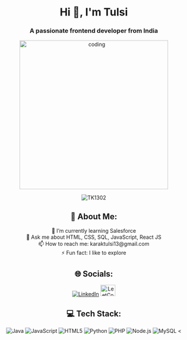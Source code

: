 <h1 align="center">Hi 👋, I'm Tulsi</h1>
<h3 align="center">A passionate frontend developer from India</h3>

<div align="center">
<img align="center" alt="coding" width="400" src="https://camo.githubusercontent.com/374987f773148e46b1851b9e3bc4bf71b182562dd002620ef3e4263cb3997130/68747470733a2f2f6d69726f2e6d656469756d2e636f6d2f6d61782f3837352f312a7164415731546a434e353768316c6275757a766368672e676966">
</div>

<p align="center">
<img src="http://komarev.com/ghpvc/?username=TK1302&label=Profile views&color=0e75b5&style=flat" alt="TK1302"/>
</p>

<h2 align="center">💫 About Me:</h2>
<p align="center">
🌱 I’m currently learning Salesforce<br>
💬 Ask me about HTML, CSS, SQL, JavaScript, React JS<br>
📫 How to reach me: karaktulsi13@gmail.com<br>
⚡ Fun fact: I like to explore
</p>

<h2 align="center">🌐 Socials:</h2>
<p align="center">
<a href="https://linkedin.com/in/https://www.linkedin.com/in/tulsi-kumari-812831223/" target="_blank"><img src="https://img.shields.io/badge/LinkedIn-%230077B5.svg?logo=linkedin&logoColor=white" alt="LinkedIn"></a>
<a href="https://www.leetcode.com/tk_1302" target="_blank"><img src="https://raw.githubusercontent.com/rahuldkjain/github-profile-readme-generator/master/src/images/icons/Social/leet-code.svg" alt="LeetCode" height="30" width="40" /></a>
</p>

<h2 align="center">💻 Tech Stack:</h2>
<p align="center">
<img src="https://img.shields.io/badge/java-%23ED8B00.svg?style=for-the-badge&logo=java&logoColor=white" alt="Java">
<img src="https://img.shields.io/badge/javascript-%23323330.svg?style=for-the-badge&logo=javascript&logoColor=%23F7DF1E" alt="JavaScript">
<img src="https://img.shields.io/badge/html5-%23E34F26.svg?style=for-the-badge&logo=html5&logoColor=white" alt="HTML5">
<img src="https://img.shields.io/badge/python-3670A0?style=for-the-badge&logo=python&logoColor=ffdd54" alt="Python">
<img src="https://img.shields.io/badge/php-%23777BB4.svg?style=for-the-badge&logo=php&logoColor=white" alt="PHP">
<img src="https://img.shields.io/badge/node.js-6DA55F?style=for-the-badge&logo=node.js&logoColor=white" alt="Node.js">
<img src="https://img.shields.io/badge/mysql-%2300f.svg?style=for-the-badge&logo=mysql&logoColor=white" alt="MySQL">
<
